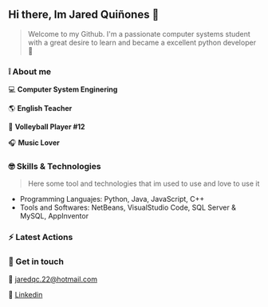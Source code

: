## Hi there, Im Jared Quiñones :mushroom:
>Welcome to my Github. I'm a passionate computer systems student with a great desire to learn and became a excellent python developer :snake:

### :grey_exclamation: About me 

:computer: **Computer System Enginering**

:earth_americas: **English Teacher**

:volleyball: **Volleyball Player #12**

:headphones: **Music Lover**

### :nerd_face: Skills & Technologies
>Here some tool and technologies that im used to use and love to use it

- Programming Languajes: Python, Java, JavaScript, C++
- Tools and Softwares: NetBeans, VisualStudio Code, SQL Server & MySQL, AppInventor

### :zap: Latest Actions
<!--START_SECTION:activity -->

<!--END _SECTION:activity -->

### :mag_right: Get in touch
:e-mail: jaredqc.22@hotmail.com

:briefcase: [Linkedin](https://www.linkedin.com/in/jared-quiñones79a485291/)